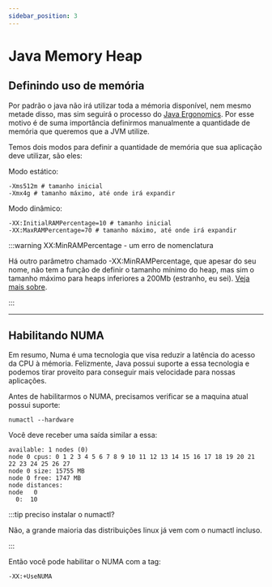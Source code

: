 ```yaml
---
sidebar_position: 3
---
```


# Java Memory Heap

## Definindo uso de memória

Por padrão o java não irá utilizar toda a mémoria disponível, nem mesmo metade disso, mas sim seguirá o processo do 
[Java Ergonomics](https://docs.oracle.com/en/java/javase/22/gctuning/ergonomics.html). 
Por esse motivo é de suma importância definirmos manualmente a quantidade de memória que queremos que a JVM utilize.


Temos dois modos para definir a quantidade de memória que sua aplicação deve utilizar, são eles:

Modo estático:
```shell
-Xms512m # tamanho inicial
-Xmx4g # tamanho máximo, até onde irá expandir
```

Modo dinâmico:
```shell
-XX:InitialRAMPercentage=10 # tamanho inicial
-XX:MaxRAMPercentage=70 # tamanho máximo, até onde irá expandir
```

:::warning XX:MinRAMPercentage - um erro de nomenclatura

Há outro parâmetro chamado -XX:MinRAMPercentage, que apesar do seu nome, não tem a função de definir o tamanho
mínimo do heap, mas sim o tamanho máximo para heaps inferiores a 200Mb (estranho, eu sei).
[Veja mais sobre](https://www.baeldung.com/java-jvm-parameters-rampercentage.).


:::

---
## Habilitando NUMA

Em resumo, Numa é uma tecnologia que visa reduzir a latência do acesso da CPU à mémoria. 
Felizmente, Java possui suporte a essa tecnologia e podemos tirar proveito para conseguir mais velocidade para nossas aplicações.


Antes de habilitarmos o NUMA, precisamos verificar se a maquina atual possui suporte:
```shell
numactl --hardware
```

Você deve receber uma saída similar a essa:
```text
available: 1 nodes (0)
node 0 cpus: 0 1 2 3 4 5 6 7 8 9 10 11 12 13 14 15 16 17 18 19 20 21 22 23 24 25 26 27
node 0 size: 15755 MB
node 0 free: 1747 MB
node distances:
node   0 
  0:  10 
```

:::tip preciso instalar o numactl?

Não, a grande maioria das distribuições linux já vem com o numactl incluso.

:::

Então você pode habilitar o NUMA com a tag:
```shell
-XX:+UseNUMA
```
